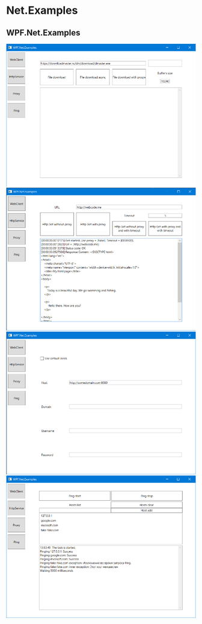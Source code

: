 # Net.Examples

## WPF.Net.Examples

![](Assets/WPF.Net.Examples.WebClient.png?raw=true)
![](Assets/WPF.Net.Examples.HttpService.png?raw=true)
![](Assets/WPF.Net.Examples.Proxy.png?raw=true)
![](Assets/WPF.Net.Examples.Ping.png?raw=true)
